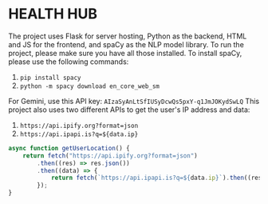 # HEALTH HUB

The project uses Flask for server hosting, Python as the backend, HTML and JS for the frontend, and spaCy as the NLP model library. To run the project, please make sure you have all those installed. To install spaCy, please use the following commands:
1. `pip install spacy`
2. `python -m spacy download en_core_web_sm`

For Gemini, use this API key: `AIzaSyAnLtSfIUSyDcwQs5pxY-q1JmJOKydSwLQ`
This project also uses two different APIs to get the user's IP address and data:
1. `https://api.ipify.org?format=json`
2. `https://api.ipapi.is?q=${data.ip}`

```javascript
async function getUserLocation() {
    return fetch("https://api.ipify.org?format=json")
        .then((res) => res.json())
        .then((data) => {
            return fetch(`https://api.ipapi.is?q=${data.ip}`).then((res2) => res2.json());
        });
}
```
